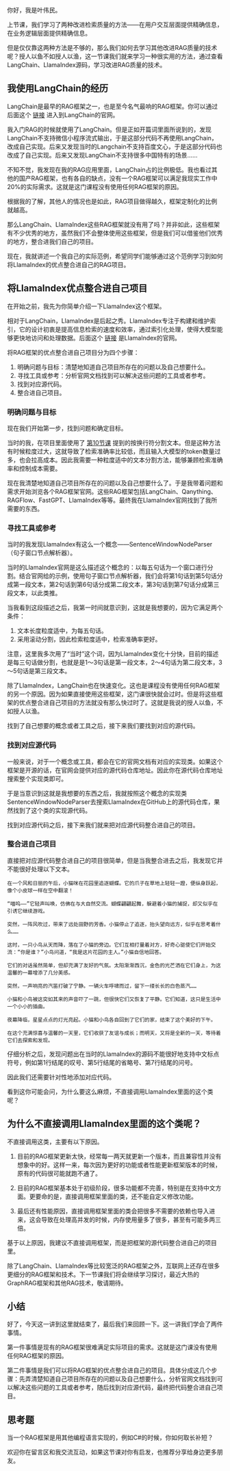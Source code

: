 你好，我是叶伟民。

上节课，我们学习了两种改进检索质量的方法——在用户交互层面提供精确信息，在业务逻辑层面提供精确信息。

但是仅仅靠这两种方法是不够的，那么我们如何去学习其他改进RAG质量的技术呢？授人以鱼不如授人以渔，这一节课我们就来学习一种很实用的方法，通过查看LangChain、LlamaIndex源码，学习改进RAG质量的技术。

## 我使用LangChain的经历

LangChain是最早的RAG框架之一，也是至今名气最响的RAG框架。你可以通过后面这个 [链接](https://www.langchain.com/) 进入到LangChain的官网。

我入门RAG的时候就使用了LangChain。但是正如开篇词里面所说到的，发现LangChain不支持微信小程序流式输出，于是这部分代码不再使用LangChain，改成自己实现。后来又发现当时的Langchain不支持百度文心，于是这部分代码也改成了自己实现。后来又发现LangChain不支持很多中国特有的场景……

不知不觉，我发现在我的RAG应用里面，LangChain占的比例极低。我也看过其他的国产RAG框架，也有各自的缺点，没有一个RAG框架可以满足我现实工作中20%的实际需求。这就是这门课程没有使用任何RAG框架的原因。

根据我的了解，其他人的情况也是如此，RAG项目做得越久，框架定制化的比例就越高。

那么LangChain、LlamaIndex这些RAG框架就没有用了吗？并非如此，这些框架有不少优秀的地方，虽然我们不会整体使用这些框架，但是我们可以借鉴他们优秀的地方，整合进我们自己的项目。

现在，我就讲述一个我自己的实际范例，希望同学们能够通过这个范例学习到如何将LlamaIndex的优点整合进自己的RAG项目。

## 将LlamaIndex优点整合进自己项目

在开始之前，我先为你简单介绍一下LlamaIndex这个框架。

相对于LangChain，LlamaIndex是后起之秀。LlamaIndex专注于构建和维护索引，它的设计初衷是提高信息检索的速度和效率，通过索引化处理，使得大模型能够更快地访问和处理数据。后面这个 [链接](https://docs.llamaindex.ai) 是LlamaIndex的官网。

将RAG框架的优点整合进自己项目分为四个步骤：

1. 明确问题与目标：清楚地知道自己项目所存在的问题以及自己想要什么。
2. 寻找工具或参考：分析官网文档找到可以解决这些问题的工具或者参考。
3. 找到对应源代码。
4. 整合进自己项目。

### 明确问题与目标

现在我们开始第一步，找到问题和确定目标。

当时的我，在项目里面使用了 [第10节课](https://time.geekbang.org/column/article/810048) 提到的按换行符分割文本。但是这种方法有时候粒度过大，这就导致了检索准确率比较低，而且输入大模型的token数量过多，也会拉高成本。因此我需要一种粒度适中的文本分割方法，能够兼顾检索准确率和控制成本需要。

现在我清楚地知道自己项目所存在的问题以及自己想要什么了。于是我带着问题和需求开始浏览各个RAG框架官网。这些RAG框架包括LangChain、Qanything、RAGFlow、FastGPT、LlamaIndex等等。最终我在LlamaIndex官网找到了我所需要的东西。

### 寻找工具或参考

当时的我发现LlamaIndex有这么一个概念——SentenceWindowNodeParser（句子窗口节点解析器）。

当时的LlamaIndex官网是这么描述这个概念的：以每五句话为一个窗口进行分割。结合官网给的示例，使用句子窗口节点解析器，我们会将第1句话到第5句话分成第一段文本，第2句话到第6句话分成第二段文本，第3句话到第7句话分成第三段文本，以此类推。

当我看到这段描述之后，我第一时间就意识到，这就是我想要的，因为它满足两个条件：

1. 文本长度粒度适中，为每五句话。
2. 采用滚动分割，因此检索粒度适中，检索准确率更好。

注意，这里我多次用了“当时”这个词，因为LlamaIndex变化十分快，目前的描述是每三句话做分割，也就是是1～3句话是第一段文本，2～4句话为第二段文本，3～5句话是第三段文本。

除了LlamaIndex，LangChain也在快速变化。这也是课程没有使用任何RAG框架的另一个原因。因为如果直接使用这些框架，这门课很快就会过时。但是将这些框架的优点整合进自己项目的方法就没有那么快过时了。这就是我说的授人以鱼，不如授人以渔。

找到了自己想要的概念或者工具之后，接下来我们要找到对应的源代码。

### 找到对应源代码

一般来说，对于一个概念或工具，都会在它的官网文档有对应的实现类。如果这个框架是开源的话，在官网会提供对应的源代码仓库地址。因此你在源代码仓库地址搜索整个实现类即可。

于是当意识到这就是我想要的东西之后，我就按照这个概念的实现类SentenceWindowNodeParser去搜索LlamaIndex在GitHub上的源代码仓库，果然找到了这个类的实现源代码。

找到对应源代码之后，接下来我们就来把对应源代码整合进自己的项目。

### 整合进自己项目

直接把对应源代码整合进自己的项目很简单，但是当我整合进去之后，我发现它并不能很好处理以下文本。

```plain
在一个风和日丽的午后，小猫咪在花园里追逐蝴蝶。它的爪子在草地上轻轻一蹬，便纵身跃起，像个小皮球一样在空中翻滚！

“喵呜——”它轻声叫唤，仿佛在与大自然交流。蝴蝶翩翩起舞，躲避着小猫的捕捉，却又似乎在引诱它继续游戏。

突然，一阵风吹过，带来了远处田野的芳香。小猫停止了追逐，抬头望向远方，似乎在思考着什么……

这时，一只小鸟从天而降，落在了小猫的旁边。它们互相打量着对方，好奇心驱使它们开始交流：“你是谁？”小鸟问道，“我是这片花园的主人。”小猫自信地回答。

它们的对话虽然简单，但却充满了友好的气氛。太阳渐渐西沉，金色的光芒洒在它们身上，为这温馨的一幕增添了几分美感。

突然，一声响亮的汽笛打破了宁静。一辆火车呼啸而过，留下一缕长长的白色蒸汽……

小猫和小鸟被这突如其来的声音吓了一跳，但很快它们又恢复了平静。它们知道，这只是生活中一个小小的插曲。

夜幕降临，星星点点的灯光亮起。小猫和小鸟各自回到了它们的家，结束了这个美好的下午。

在这个充满惊喜与温馨的一天里，它们收获了友谊与成长；而明天，又将是全新的一天，等待着它们去探索和发现。

```

仔细分析之后，发现问题出在当时的LlamaIndex的源码不能很好地支持中文标点符号，例如第1行结尾的叹号、第5行结尾的省略号、第7行结尾的问号。

因此我们还需要针对性地添加对应代码。

看到这你可能会问，为什么要这么麻烦，不直接调用LlamaIndex里面的这个类呢？

## 为什么不直接调用LlamaIndex里面的这个类呢？

不直接调用这类，主要有以下原因。

1. 目前的RAG框架更新太快，经常每一两天就更新一个版本，而且兼容性并没有想象中的好。这样一来，每次因为更好的功能或者性能更新框架版本的时候，原有的代码很可能就跑不通了。

2. 目前的RAG框架基本处于初级阶段，很多功能都不完善，特别是在支持中文方面。更要命的是，直接调用框架里面的类，还不能自定义修改功能。

3. 最后还有性能原因，直接调用框架里面的类会把很多不需要的依赖也导入进来，这会导致在处理高并发的时候，内存使用量多了很多，甚至有可能多两三倍。


基于以上原因，我建议不直接调用框架，而是把框架的源代码整合进自己的项目里。

除了LangChain、LlamaIndex等比较宽泛的RAG框架之外，互联网上还存在很多更细分的RAG框架和技术。下一节课我们将会继续学习探讨，最近大热的GraphRAG框架和其他RAG技术，敬请期待。

## 小结

好了，今天这一讲到这里就结束了，最后我们来回顾一下。这一讲我们学会了两件事情。

第一件事情是现有的RAG框架很难满足实际项目的需求。这就是这门课没有使用任何RAG框架的原因。

第二件事情是我们可以将RAG框架的优点整合进自己的项目。具体分成这几个步骤：先弄清楚知道自己项目所存在的问题以及自己想要什么，分析官网文档找到可以解决这些问题的工具或者参考，随后找到对应源代码，最终把代码整合进自己项目。

## 思考题

当一个RAG框架是用其他编程语言实现的，例如C#的时候，你如何取长补短？

欢迎你在留言区和我交流互动，如果这节课对你有启发，也推荐分享给身边更多朋友。